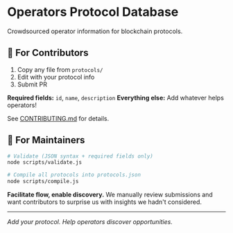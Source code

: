 # Operators Protocol Database

Crowdsourced operator information for blockchain protocols.

## 🎯 For Contributors

1. Copy any file from `protocols/`
2. Edit with your protocol info
3. Submit PR

**Required fields:** `id`, `name`, `description`
**Everything else:** Add whatever helps operators!

See [CONTRIBUTING.md](CONTRIBUTING.md) for details.

## 🔧 For Maintainers

```bash
# Validate (JSON syntax + required fields only)
node scripts/validate.js

# Compile all protocols into protocols.json
node scripts/compile.js
```

**Facilitate flow, enable discovery.** We manually review submissions and want contributors to surprise us with insights we hadn't considered.

---

*Add your protocol. Help operators discover opportunities.*
